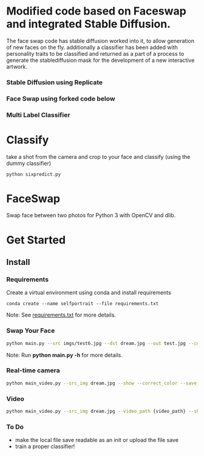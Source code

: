 # Modified code based on Faceswap and integrated Stable Diffusion.
The face swap code has stable diffusion worked into it, to allow generation of new faces on the fly. additionally a classifier has been added with personality traits to be classified and returned as a part of a process to generate the stablediffusion mask for the development of a new interactive artwork.

### Stable Diffusion using Replicate
### Face Swap using forked code below
### Multi Label Classifier

# Classify
take a shot from the camera and crop to your face and classify (using the dummy classifier)
```sh
python sixpredict.py
```

# FaceSwap
Swap face between two photos for Python 3 with OpenCV and dlib.

# Get Started

## Install
### Requirements

Create a virtual environment using conda and install requirements
```
conda create --name selfportrait --file requirements.txt
```

Note: See [requirements.txt](requirements.txt) for more details.

### Swap Your Face
```sh
python main.py --src imgs/test6.jpg --dst dream.jpg --out test.jpg --correct_color --prompt 'image promt here'
```
Note: Run **python main.py -h** for more details.


### Real-time camera
```sh
python main_video.py --src_img dream.jpg --show --correct_color --save_path {*.avi} --prompt 'image promt here'
```
### Video
```sh
python main_video.py --src_img dream.jpg --video_path {video_path} --show --correct_color --save_path {*.avi}
```
### To Do
- make the local file save readable as an init or upload the file save
- train a proper classifier!

